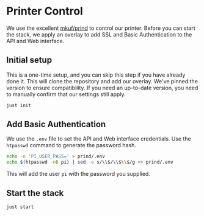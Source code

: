 # Printer Control

We use the excellent [mkuf/prind](https://github.com/mkuf/prind) to control our printer.
Before you can start the stack, we apply an overlay to add SSL and Basic Authentication to the API and Web interface.

## Initial setup

This is a one-time setup, and you can skip this step if you have already done it.
This will clone the repository and add our overlay.
We've pinned the version to ensure compatibility.
If you need an up-to-date version, you need to manually confirm that our settings still apply.

```sh
just init
```

## Add Basic Authentication

We use the `.env` file to set the API and Web interface credentials.
Use the `htpasswd` command to generate the password hash.

```sh
echo -n 'PI_USER_PASS=' > prind/.env
echo $(htpasswd -nB pi) | sed -e s/\\$/\\$\\$/g >> prind/.env
```

This will add the user `pi` with the password you supplied.

## Start the stack

```sh
just start
```
